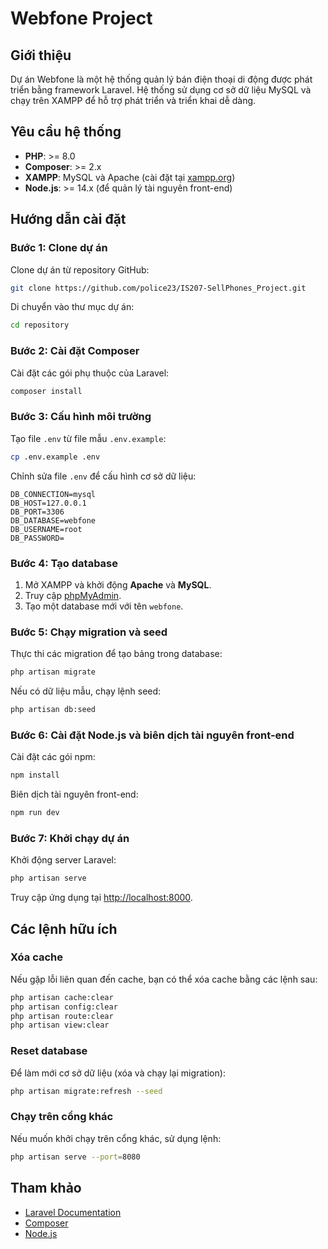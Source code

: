 # Webfone Project

## Giới thiệu
Dự án Webfone là một hệ thống quản lý bán điện thoại di động được phát triển bằng framework Laravel. Hệ thống sử dụng cơ sở dữ liệu MySQL và chạy trên XAMPP để hỗ trợ phát triển và triển khai dễ dàng.

## Yêu cầu hệ thống

- **PHP**: >= 8.0
- **Composer**: >= 2.x
- **XAMPP**: MySQL và Apache (cài đặt tại [xampp.org](https://www.apachefriends.org/))
- **Node.js**: >= 14.x (để quản lý tài nguyên front-end)

## Hướng dẫn cài đặt

### Bước 1: Clone dự án
Clone dự án từ repository GitHub:
```bash
git clone https://github.com/police23/IS207-SellPhones_Project.git
```

Di chuyển vào thư mục dự án:
```bash
cd repository
```

### Bước 2: Cài đặt Composer
Cài đặt các gói phụ thuộc của Laravel:
```bash
composer install
```

### Bước 3: Cấu hình môi trường
Tạo file `.env` từ file mẫu `.env.example`:
```bash
cp .env.example .env
```

Chỉnh sửa file `.env` để cấu hình cơ sở dữ liệu:
```env
DB_CONNECTION=mysql
DB_HOST=127.0.0.1
DB_PORT=3306
DB_DATABASE=webfone
DB_USERNAME=root
DB_PASSWORD=
```

### Bước 4: Tạo database
1. Mở XAMPP và khởi động **Apache** và **MySQL**.
2. Truy cập [phpMyAdmin](http://localhost/phpmyadmin).
3. Tạo một database mới với tên `webfone`.

### Bước 5: Chạy migration và seed
Thực thi các migration để tạo bảng trong database:
```bash
php artisan migrate
```

Nếu có dữ liệu mẫu, chạy lệnh seed:
```bash
php artisan db:seed
```

### Bước 6: Cài đặt Node.js và biên dịch tài nguyên front-end
Cài đặt các gói npm:
```bash
npm install
```

Biên dịch tài nguyên front-end:
```bash
npm run dev
```

### Bước 7: Khởi chạy dự án
Khởi động server Laravel:
```bash
php artisan serve
```

Truy cập ứng dụng tại [http://localhost:8000](http://localhost:8000).

## Các lệnh hữu ích

### Xóa cache

Nếu gặp lỗi liên quan đến cache, bạn có thể xóa cache bằng các lệnh sau:
```bash
php artisan cache:clear
php artisan config:clear
php artisan route:clear
php artisan view:clear
```

### Reset database
Để làm mới cơ sở dữ liệu (xóa và chạy lại migration):
```bash
php artisan migrate:refresh --seed
```

### Chạy trên cổng khác
Nếu muốn khởi chạy trên cổng khác, sử dụng lệnh:
```bash
php artisan serve --port=8080
```

## Tham khảo
- [Laravel Documentation](https://laravel.com/docs)
- [Composer](https://getcomposer.org/)
- [Node.js](https://nodejs.org/)
